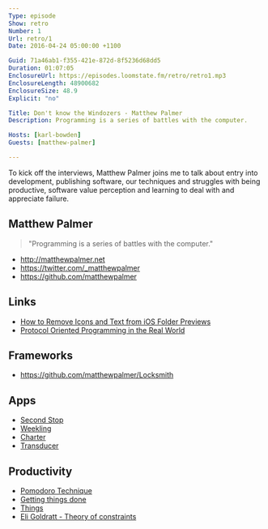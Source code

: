 ```yaml
---
Type: episode
Show: retro
Number: 1
Url: retro/1
Date: 2016-04-24 05:00:00 +1100

Guid: 71a46ab1-f355-421e-872d-8f5236d68dd5
Duration: 01:07:05
EnclosureUrl: https://episodes.loomstate.fm/retro/retro1.mp3
EnclosureLength: 48900682
EnclosureSize: 48.9
Explicit: "no"

Title: Don't know the Windozers - Matthew Palmer
Description: Programming is a series of battles with the computer.

Hosts: [karl-bowden]
Guests: [matthew-palmer]

---
```


To kick off the interviews, Matthew Palmer joins me to talk about entry into development, publishing software, our techniques and struggles with being productive, software value perception and learning to deal with and appreciate failure.

## Matthew Palmer

> "Programming is a series of battles with the computer."

- http://matthewpalmer.net
- https://twitter.com/_matthewpalmer
- https://github.com/matthewpalmer

## Links

- [How to Remove Icons and Text from iOS Folder Previews](http://matthewpalmer.net/blog/2015/06/06/remove-icons-and-text-from-iphone-folder/index.html)
- [Protocol Oriented Programming in the Real World](http://matthewpalmer.net/blog/2015/08/30/protocol-oriented-programming-in-the-real-world/index.html)

## Frameworks

- https://github.com/matthewpalmer/Locksmith

## Apps

- [Second Stop](https://itunes.apple.com/au/app/second-stop/id669856150?mt=8)
- [Weekling](https://itunes.apple.com/us/app/weekling-free-weekly-budget/id949338154?mt=8)
- [Charter](https://itunes.apple.com/us/app/charter-mailing-list-client/id1082212697?mt=8)
- [Transducer](http://matthewpalmer.net/transducer/)

## Productivity

- [Pomodoro Technique](http://pomodorotechnique.com)
- [Getting things done](http://gettingthingsdone.com)
- [Things](https://culturedcode.com/things/)
- [Eli Goldratt - Theory of constraints](https://en.wikipedia.org/wiki/Theory_of_constraints)

